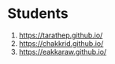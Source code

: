 # Students

1. https://tarathep.github.io/
2. https://chakkrid.github.io/
3. https://eakkaraw.github.io/
